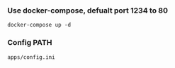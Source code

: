 ### Use docker-compose, defualt port 1234 to 80
```
docker-compose up -d
```

### Config PATH
```
apps/config.ini
```
